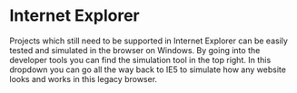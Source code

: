 # Internet Explorer

Projects which still need to be supported in Internet Explorer can be easily tested and simulated in the browser on Windows. By going into the developer tools you can find the simulation tool in the top right. In this dropdown you can go all the way back to IE5 to simulate how any website looks and works in this legacy browser.


